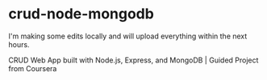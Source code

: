 # crud-node-mongodb

I'm making some edits locally and will upload everything within the next hours.

CRUD Web App built with Node.js, Express, and MongoDB | Guided Project from Coursera
